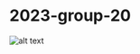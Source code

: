 # 2023-group-20

![alt text](https://github.com/UoB-COMSM0110/2023-group-20/blob/main/team%20photo.jpg)

